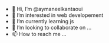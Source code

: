 - 👋 Hi, I’m @aymaneelkantaoui
- 👀 I’m interested in web developement
- 🌱 I’m currently learning js
- 💞️ I’m looking to collaborate on ...
- 📫 How to reach me ...

<!---
aymaneelkantaoui/aymaneelkantaoui is a ✨ special ✨ repository because its `README.md` (this file) appears on your GitHub profile.
You can click the Preview link to take a look at your changes.
--->
